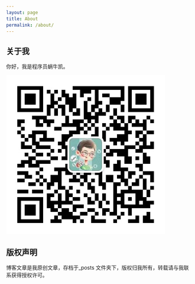 ```yaml
---
layout: page
title: About
permalink: /about/
---
```


## 关于我

你好，我是程序员蜗牛凯。

![微信二维码](https://github.com/kaiarvin/kaiarvin.github.io/blob/master/images/wechat.jpeg?raw=true)

## 版权声明

博客文章是我原创文章，存档于\_posts 文件夹下，版权归我所有，转载请与我联系获得授权许可。
